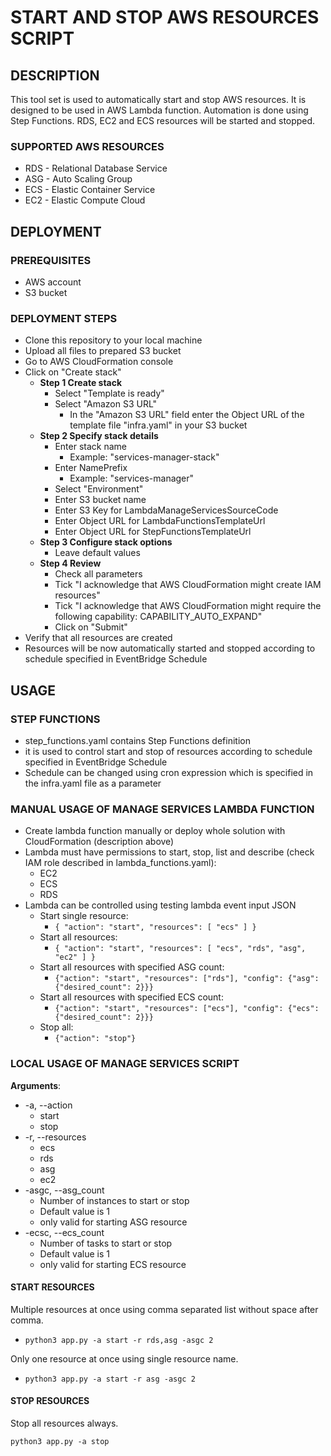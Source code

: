 # START AND STOP AWS RESOURCES SCRIPT

## DESCRIPTION

This tool set is used to automatically start and stop AWS resources. It is designed to be used in AWS Lambda function. Automation is done using Step Functions. RDS, EC2 and ECS resources will be started and stopped.

### SUPPORTED AWS RESOURCES

- RDS - Relational Database Service
- ASG - Auto Scaling Group
- ECS - Elastic Container Service
- EC2 - Elastic Compute Cloud

## DEPLOYMENT

### PREREQUISITES

- AWS account
- S3 bucket

### DEPLOYMENT STEPS

- Clone this repository to your local machine
- Upload all files to prepared S3 bucket
- Go to AWS CloudFormation console
- Click on "Create stack"
  - **Step 1 Create stack**
    - Select "Template is ready"
    - Select "Amazon S3 URL"
      - In the "Amazon S3 URL" field enter the Object URL of the template file "infra.yaml" in your S3 bucket
  - **Step 2 Specify stack details**
    - Enter stack name
      - Example: "services-manager-stack"
    - Enter NamePrefix
      - Example: "services-manager"
    - Select "Environment"
    - Enter S3 bucket name
    - Enter S3 Key for LambdaManageServicesSourceCode
    - Enter Object URL for LambdaFunctionsTemplateUrl
    - Enter Object URL for StepFunctionsTemplateUrl
  - **Step 3 Configure stack options**
    - Leave default values
  - **Step 4 Review**
    - Check all parameters
    - Tick "I acknowledge that AWS CloudFormation might create IAM resources"
    - Tick "I acknowledge that AWS CloudFormation might require the following capability: CAPABILITY_AUTO_EXPAND"
    - Click on "Submit"
- Verify that all resources are created
- Resources will be now automatically started and stopped according to schedule specified in EventBridge Schedule

## USAGE

### STEP FUNCTIONS

- step_functions.yaml contains Step Functions definition
- it is used to control start and stop of resources according to schedule specified in EventBridge Schedule
- Schedule can be changed using cron expression which is specified in the infra.yaml file as a parameter

### MANUAL USAGE OF MANAGE SERVICES LAMBDA FUNCTION

- Create lambda function manually or deploy whole solution with CloudFormation (description above)
- Lambda must have permissions to start, stop, list and describe (check IAM role described in lambda_functions.yaml):
  - EC2
  - ECS
  - RDS
- Lambda can be controlled using testing lambda event input JSON
  - Start single resource:
    - ```{ "action": "start", "resources": [ "ecs" ] }```
  - Start all resources:
    - ```{ "action": "start", "resources": [ "ecs", "rds", "asg", "ec2" ] }```
  - Start all resources with specified ASG count:
    - ```{"action": "start", "resources": ["rds"], "config": {"asg": {"desired_count": 2}}}```
  - Start all resources with specified ECS count:
    - ```{"action": "start", "resources": ["ecs"], "config": {"ecs": {"desired_count": 2}}}```
  - Stop all:
    - ```{"action": "stop"}```

### LOCAL USAGE OF MANAGE SERVICES SCRIPT

**Arguments**:

- -a, --action
  - start
  - stop
- -r, --resources
  - ecs
  - rds
  - asg
  - ec2
- -asgc, --asg_count
  - Number of instances to start or stop
  - Default value is 1
  - only valid for starting ASG resource
- -ecsc, --ecs_count
  - Number of tasks to start or stop
  - Default value is 1
  - only valid for starting ECS resource

#### START RESOURCES

Multiple resources at once using comma separated list without space after comma.

- ```python3 app.py -a start -r rds,asg -asgc 2```

Only one resource at once using single resource name.

- ```python3 app.py -a start -r asg -asgc 2```

#### STOP RESOURCES

Stop all resources always.

```python3 app.py -a stop```
